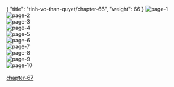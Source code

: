 { "title": "tinh-vo-than-quyet/chapter-66", "weight": 66 }
<img src="tinh-vo-than-quyet_0066_01-26eceba4a77f0498af085a6804b41265.webp" alt="page-1" origin="http://1.bp.blogspot.com/-EbmoJ3N6fBw/WUo41cg4B8I/AAAAAAAAoV8/eTW7Eq2WDv0RqgxcnKVAmH0xWD456aF_ACHMYCw/1.jpg?imgmax=0"><br/>
<img src="tinh-vo-than-quyet_0066_02-aaecf9710931e9ddbe543fed43aec867.webp" alt="page-2" origin="http://1.bp.blogspot.com/-LiszAMTuNaw/WUo43LjdZrI/AAAAAAAAoWA/VbtL-ovMgXwgy0DQUu7f6ntZsh9fllXfgCHMYCw/2.jpg?imgmax=0"><br/>
<img src="tinh-vo-than-quyet_0066_03-4461fae08753208e6e118fc5d2875970.webp" alt="page-3" origin="http://1.bp.blogspot.com/-BqxyVazS1R0/WUo44zAGGvI/AAAAAAAAoWE/mEOcfvV5lEs7hJtNV2n8JuLakQ4nXXJ-QCHMYCw/3.jpg?imgmax=0"><br/>
<img src="tinh-vo-than-quyet_0066_04-e0830cc851f49e8063543be900d325d1.webp" alt="page-4" origin="http://1.bp.blogspot.com/-4bmoSFflMKo/WUo46ZFe2bI/AAAAAAAAoWI/a1RSXGOq9SkxI4lgxM-ILpZa0dLFC_WqwCHMYCw/4.jpg?imgmax=0"><br/>
<img src="tinh-vo-than-quyet_0066_05-4699efb38a0b9a40172f26134588440b.webp" alt="page-5" origin="http://1.bp.blogspot.com/-YjnwQtvpjZc/WUo47-HGg7I/AAAAAAAAoWM/KUZwh9AqzLA9QaMuA7ZFPimHOZk2-c60ACHMYCw/5.jpg?imgmax=0"><br/>
<img src="tinh-vo-than-quyet_0066_06-d847c4e55ad3fb748d5c3483475cd84c.webp" alt="page-6" origin="http://1.bp.blogspot.com/-2qdSvj46GOk/WUo49aBWGWI/AAAAAAAAoWQ/RIbcwyG9fz4z-BEkXcHbPSsp_S9lfdBSQCHMYCw/6.jpg?imgmax=0"><br/>
<img src="tinh-vo-than-quyet_0066_07-e8e7a52e0c5a1db0f0412ffe8b60af97.webp" alt="page-7" origin="http://1.bp.blogspot.com/-5jAaGlL5Yms/WUo4-kZ3uDI/AAAAAAAAoWU/EjvVZMPGhRMqEENImfuk2TUpOPzj3-ktQCHMYCw/7.jpg?imgmax=0"><br/>
<img src="tinh-vo-than-quyet_0066_08-82db503dff14411725b37b421c7ccf43.webp" alt="page-8" origin="http://1.bp.blogspot.com/-h0YsR3KZW1Y/WUo4_0efMpI/AAAAAAAAoWY/8uycJE5INg8HPFlxCkywJbE-opgULEPSACHMYCw/8.jpg?imgmax=0"><br/>
<img src="tinh-vo-than-quyet_0066_09-36c4378753d14b2eaf2f547554c0ebcd.webp" alt="page-9" origin="http://1.bp.blogspot.com/-sHfwtRoCX5Y/WUo5Bh5PoCI/AAAAAAAAoWc/mRG-sRNQ-_g7JYLq5ZuVgcze2V1QZo-iQCHMYCw/9.jpg?imgmax=0"><br/>
<img src="tinh-vo-than-quyet_0066_10-47a9a05d345e8e8ec31c166f29333f8a.webp" alt="page-10" origin="http://1.bp.blogspot.com/-gdmM9wpMdSU/WUo5DXzHocI/AAAAAAAAoWg/y0AF1TcLckwgPQWdcuMwjITwK0eNHkiAACHMYCw/10.jpg?imgmax=0"><br/>
<br/><a class="nextchap" href="/tinh-vo-than-quyet/chapter-67">chapter-67</a>
